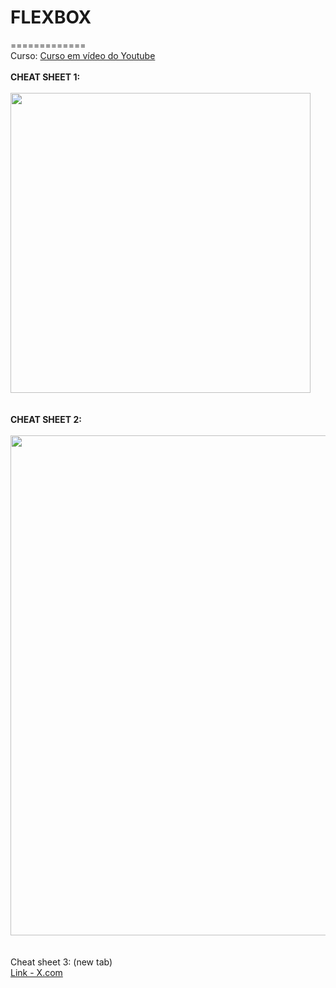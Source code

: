 # FLEXBOX
=============
<br>
Curso: <a target="_blank" href="https://www.youtube.com/playlist?list=PLYgzkrmJnLwo8IDD2v7RP_oyE3yzc1fY4">Curso em vídeo do Youtube</a><br>
<br>
**CHEAT SHEET 1:**<br>
<br>
<img src="https://media2.dev.to/dynamic/image/width=1600,height=900,fit=cover,gravity=auto,format=auto/https%3A%2F%2Fdev-to-uploads.s3.amazonaws.com%2Fuploads%2Farticles%2Fp0p04zt4urdmegshdx6a.png" height="480" weight="640"><br>
<br>
<br>
**CHEAT SHEET 2:**<br>
<br>
<img src="https://media.licdn.com/dms/image/v2/D5622AQFhOAB-kL0ouQ/feedshare-shrink_800/feedshare-shrink_800/0/1696324061507?e=2147483647&v=beta&t=OMax8PLZ4Sf2N6o-q_Me-KuRr8LXcrWwcNQUzxyPVlw" height="800" weight="600"><br>
<br>
<br>
Cheat sheet 3: (new tab)<br>
<a href="https://pbs.twimg.com/media/F3oYoUvakAArmAq?format=png&name=4096x4096" target="_blank">Link - X.com</a><br>
<br>
<br>
<br>
<br>
<br>
<br>
<br>
<br>
<br>
<br>
